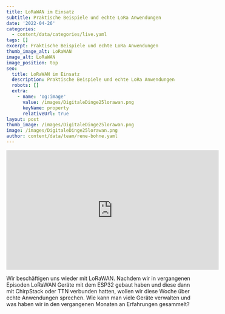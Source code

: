 ```yaml
---
title: LoRaWAN im Einsatz
subtitle: Praktische Beispiele und echte LoRa Anwendungen
date: '2022-04-26'
categories:
  - content/data/categories/live.yaml
tags: []
excerpt: Praktische Beispiele und echte LoRa Anwendungen
thumb_image_alt: LoRaWAN
image_alt: LoRaWAN
image_position: top
seo:
  title: LoRaWAN im Einsatz
  description: Praktische Beispiele und echte LoRa Anwendungen
  robots: []
  extra:
    - name: 'og:image'
      value: /images/DigitaleDinge25lorawan.png
      keyName: property
      relativeUrl: true
layout: post
thumb_image: /images/DigitaleDinge25lorawan.png
image: /images/DigitaleDinge25lorawan.png
author: content/data/team/rene-bohne.yaml
---
```

<iframe width="560" height="315"
src="https://www.youtube-nocookie.com/embed/6ZgDIYT_7CY?modestbranding=1"
frameborder="0" allow="accelerometer; autoplay; encrypted-media;
gyroscope; picture-in-picture" allowfullscreen>\\\</iframe>

Wir beschäftigen uns wieder mit LoRaWAN. Nachdem wir in vergangenen Episoden LoRaWAN Geräte mit dem ESP32 gebaut haben und diese dann mit ChirpStack oder TTN verbunden hatten, wollen wir diese Woche über echte Anwendungen sprechen. Wie kann man viele Geräte verwalten und was haben wir in den vergangenen Monaten an Erfahrungen gesammelt?